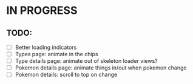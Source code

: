 # IN PROGRESS

## TODO:
- [ ] Better loading indicators 
- [ ] Types page: animate in the chips
- [ ] Type details page: animate out of skeleton loader views?
- [ ] Pokemon details page: animate things in/out when pokemon change
- [ ] Pokemon details: scroll to top on change
